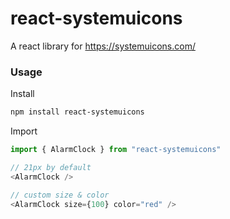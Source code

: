 # react-systemuicons

A react library for https://systemuicons.com/

### Usage

Install

```bash
npm install react-systemuicons
```

Import

```js
import { AlarmClock } from "react-systemuicons"

// 21px by default
<AlarmClock />

// custom size & color
<AlarmClock size={100} color="red" />
```
